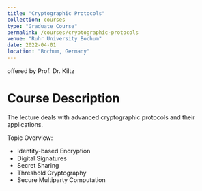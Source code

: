 ```yaml
---
title: "Cryptographic Protocols"
collection: courses
type: "Graduate Course"
permalink: /courses/cryptographic-protocols
venue: "Ruhr University Bochum"
date: 2022-04-01
location: "Bochum, Germany"
---
```


offered by Prof. Dr. Kiltz

Course Description
======

The lecture deals with advanced cryptographic protocols and their applications. 

Topic Overview:

* Identity-based Encryption
* Digital Signatures
* Secret Sharing
* Threshold Cryptography
* Secure Multiparty Computation
